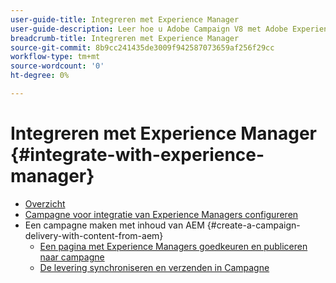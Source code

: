 ```yaml
---
user-guide-title: Integreren met Experience Manager
user-guide-description: Leer hoe u Adobe Campaign V8 met Adobe Experience Manager kunt verbinden om sjablonen, middelen en formulieren voor e-maillevering in Experience Manager te beheren.
breadcrumb-title: Integreren met Experience Manager
source-git-commit: 8b9cc241435de3009f942587073659af256f29cc
workflow-type: tm+mt
source-wordcount: '0'
ht-degree: 0%

---
```



# Integreren met Experience Manager {#integrate-with-experience-manager}

+ [Overzicht](/help/tutorial-integrate-with-experience-manager/overview.md)
+ [Campagne voor integratie van Experience Managers configureren](/help/tutorial-integrate-with-experience-manager/configure-campaign-for-aem-integration.md)
+ Een campagne maken met inhoud van AEM {#create-a-campaign-delivery-with-content-from-aem}
   + [Een pagina met Experience Managers goedkeuren en publiceren naar campagne](/help/tutorial-integrate-with-experience-manager/approve-and-publish-aem-page-to-campaign.md)
   + [De levering synchroniseren en verzenden in Campagne](/help/tutorial-integrate-with-experience-manager/synchronize-and-send-an-aem-delivery-in-campaign.md)

